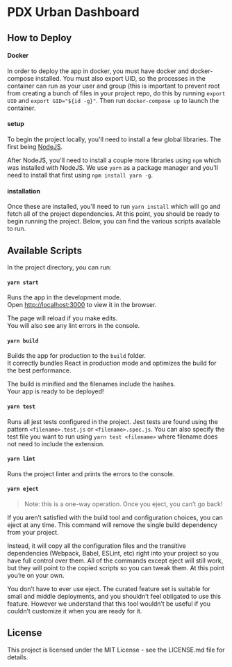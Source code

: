 # PDX Urban Dashboard

## How to Deploy

#### Docker

In order to deploy the app in docker, you must have docker and docker-compose
installed. You must also export UID, so the processes in the container can run
as your user and group (this is important to prevent root from creating a
bunch of files in your project repo, do this by running `export UID` and
`export GID="${id -g}"`. Then run `docker-compose up` to launch the container.

#### setup

To begin the project locally, you'll need to install a few global libraries.
The first being [NodeJS](https://nodejs.org/en/download/).

After NodeJS, you'll need to install a couple more libraries using `npm` which was
installed with NodeJS. We use `yarn` as a package manager and you'll need to install that
first using `npm install yarn -g`.

#### installation

Once these are installed, you'll need to run `yarn install` which will
go and fetch all of the project dependencies. At this point, you should be
ready to begin running the project. Below, you can find the various scripts available
to run.

## Available Scripts

In the project directory, you can run:

#### `yarn start`

Runs the app in the development mode.<br>
Open [http://localhost:3000](http://localhost:3000) to view it in the browser.

The page will reload if you make edits.<br>
You will also see any lint errors in the console.

#### `yarn build`

Builds the app for production to the `build` folder.<br>
It correctly bundles React in production mode and optimizes the build for the best performance.

The build is minified and the filenames include the hashes.<br>
Your app is ready to be deployed!

#### `yarn test`

Runs all jest tests configured in the project. Jest tests are found
using the pattern `<filename>.test.js` or `<filename>.spec.js`.
You can also specify the test file you want to run using `yarn test <filename>`
where filename does not need to include the extension.

#### `yarn lint`

Runs the project linter and prints the errors to the console.

#### `yarn eject`

> Note: this is a one-way operation. Once you eject, you can’t go back!

If you aren’t satisfied with the build tool and configuration choices, you can eject at any time. This command will remove the single build dependency from your project.

Instead, it will copy all the configuration files and the transitive dependencies (Webpack, Babel, ESLint, etc) right into your project so you have full control over them. All of the commands except eject will still work, but they will point to the copied scripts so you can tweak them. At this point you’re on your own.

You don’t have to ever use eject. The curated feature set is suitable for small and middle deployments, and you shouldn’t feel obligated to use this feature. However we understand that this tool wouldn’t be useful if you couldn’t customize it when you are ready for it.

## License

This project is licensed under the MIT License - see the LICENSE.md file for details.
